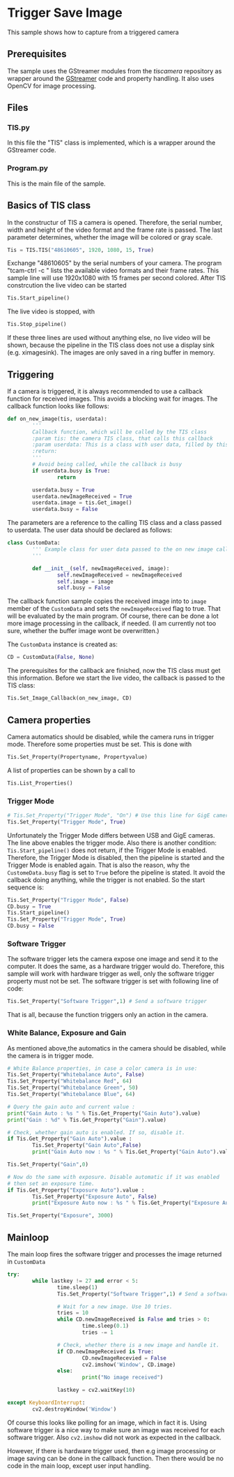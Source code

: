 # Trigger Save Image
This sample shows how to capture from a triggered camera 

## Prerequisites
The sample uses the GStreamer modules from the *tiscamera* repository as wrapper around the
[GStreamer](https://gstreamer.freedesktop.org/) code and property handling. It also uses OpenCV for image processing.

## Files
### TIS.py
In this file the "TIS" class is implemented, which is a wrapper around the GStreamer code. 
### Program.py
This is the main file of the sample.

## Basics of TIS class
In the constructur of TIS a camera is opened. Therefore, the serial number, width and height of the video format and the frame rate is passed. The last parameter determines, whether the image will be colored or gray scale.

``` Python
Tis = TIS.TIS("48610605", 1920, 1080, 15, True)
``` 

Exchange "48610605" by the serial numbers of your camera. The program "tcam-ctrl -c <serialnumber>" lists the available video formats and their frame rates. This sample line will use 1920x1080 with 15 frames per second colored.
After TIS constrcution the live video can be started
``` Python
Tis.Start_pipeline()
``` 
The live video is stopped, with
``` Python
Tis.Stop_pipeline()
``` 

If these three lines are used without anything else, no live video will be shown, because the pipeline in the TIS class does not use a display sink (e.g. ximagesink). The images are only saved in a ring buffer in memory.

## Triggering
If a camera is triggered, it is always recommended to use a callback function for received images. This avoids a blocking wait for images. The callback function looks like follows:
``` Python
def on_new_image(tis, userdata):
        '''
        Callback function, which will be called by the TIS class
        :param tis: the camera TIS class, that calls this callback
        :param userdata: This is a class with user data, filled by this call.
        :return:
        '''
        # Avoid being called, while the callback is busy
        if userdata.busy is True:
                return

        userdata.busy = True
        userdata.newImageReceived = True
        userdata.image = tis.Get_image()
        userdata.busy = False
``` 
The parameters are a reference to the calling TIS class and a class passed to userdata. The user data should be declared as follows:
``` Python
class CustomData:
        ''' Example class for user data passed to the on new image callback function
        '''

        def __init__(self, newImageReceived, image):
                self.newImageReceived = newImageReceived
                self.image = image
                self.busy = False
``` 

The callback function sample copies the received image into to ```image``` member of the ```CustomData``` and sets the ```newImageReceived``` flag to true. That will be evaluated by the main program. Of course, there can be done a lot more image processing in the callback, if needed. (I am currently not too sure, whether the buffer image wont be overwritten.)

The ```CustomData``` instance is created as:
``` Python
CD = CustomData(False, None)
```
The prerequisites for the callback are finished, now the TIS class must get this information. Before we start the live video, the callback is passed to the TIS class:
``` Python
Tis.Set_Image_Callback(on_new_image, CD)
```
## Camera properties
Camera automatics should be disabled, while the camera runs in trigger mode. Therefore some properties must be set. This is done with 
``` Python
Tis.Set_Property(Propertyname, Propertyvalue)
```
A list of properties can be shown by a call to 
``` Python
Tis.List_Properties()
```
### Trigger Mode
``` Python
# Tis.Set_Property("Trigger Mode", "On") # Use this line for GigE cameras
Tis.Set_Property("Trigger Mode", True)
```
Unfortunately the Trigger Mode differs between USB and GigE cameras. The line above enables the trigger mode.
Also there is another condition: 
```Tis.Start_pipeline()``` does not return, if the Trigger Mode is enabled. Therefore, the Trigger Mode is disabled, then the pipeline is started and the Trigger Mode is enabled again. That is also the reason, why the ```CustomeData.busy``` flag is set to ```True``` before the pipeline is stated. It avoid the callback doing anything, while the trigger is not enabled. 
So the start sequence is:
``` Python
Tis.Set_Property("Trigger Mode", False)
CD.busy = True 
Tis.Start_pipeline()
Tis.Set_Property("Trigger Mode", True)
CD.busy = False
```

### Software Trigger
The software trigger lets the camera expose one image and send it to the computer. It does the same, as a hardware trigger would do. Therefore, this sample will work with hardware trigger as well, only the software trigger property must not be set. The software trigger is set with following line of code:
``` Python
Tis.Set_Property("Software Trigger",1) # Send a software trigger
```
That is all, because the function triggers only an action in the camera.

### White Balance, Exposure and Gain
As mentioned above,the automatics in the camera should be disabled, while the camera is in trigger mode.
``` Python
# White Balance properties, in case a color camera is in use:
Tis.Set_Property("Whitebalance Auto", False)
Tis.Set_Property("Whitebalance Red", 64)
Tis.Set_Property("Whitebalance Green", 50)
Tis.Set_Property("Whitebalance Blue", 64)

# Query the gain auto and current value :
print("Gain Auto : %s " % Tis.Get_Property("Gain Auto").value)
print("Gain : %d" % Tis.Get_Property("Gain").value)

# Check, whether gain auto is enabled. If so, disable it.
if Tis.Get_Property("Gain Auto").value :
        Tis.Set_Property("Gain Auto",False)
        print("Gain Auto now : %s " % Tis.Get_Property("Gain Auto").value)

Tis.Set_Property("Gain",0)

# Now do the same with exposure. Disable automatic if it was enabled
# then set an exposure time.
if Tis.Get_Property("Exposure Auto").value :
        Tis.Set_Property("Exposure Auto", False)
        print("Exposure Auto now : %s " % Tis.Get_Property("Exposure Auto").value)

Tis.Set_Property("Exposure", 3000)
```

## Mainloop
The main loop fires the software trigger and processes the image returned in ```CustomData```
``` Python
try:
        while lastkey != 27 and error < 5:
                time.sleep(1)
                Tis.Set_Property("Software Trigger",1) # Send a software trigger

                # Wait for a new image. Use 10 tries.
                tries = 10
                while CD.newImageReceived is False and tries > 0:
                        time.sleep(0.1)
                        tries -= 1

                # Check, whether there is a new image and handle it.
                if CD.newImageReceived is True:
                        CD.newImageRecevied = False
                        cv2.imshow('Window', CD.image)
                else:
                        print("No image received")

                lastkey = cv2.waitKey(10)

except KeyboardInterrupt:
        cv2.destroyWindow('Window')
```
Of course this looks like polling for an image, which in fact it is. Using software trigger is a nice way to make sure an image was received for each software trigger. Also `cv2.imshow` did not work as expected in the callback.

However, if there is hardware trigger used, then e.g image processing or image saving can be done in the callback function. Then there would be no code in the main loop, except user input handling.




